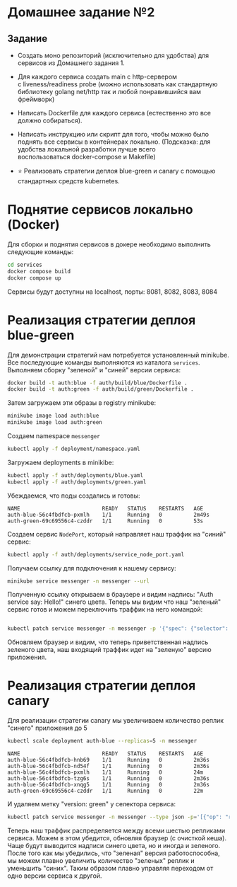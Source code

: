 # Домашнее задание №2

## Задание

 - Создать моно репозиторий (исключительно для удобства) для сервисов из Домашнего задания 1.
 - Для каждого сервиса создать main с http-сервером c liveness/readiness probe (можно использовать как стандартную библиотеку golang net/http так и любой понравившийся вам фреймворк)
 - Написать Dockerfile для каждого сервиса (естественно это все должно собираться).
 - Написать инструкцию или скрипт для того, чтобы можно было поднять все сервисы в контейнерах локально. (Подсказка: для удобства локальной разработки лучше всего воспользоваться docker-compose и Makefile)

 - ⭐ Реализовать стратегии деплоя blue-green и canary с помощью стандартных средств kubernetes.

# Поднятие сервисов локально (Docker)

Для сборки и поднятия сервисов в докере необходимо выполнить следующие команды:

```sh
cd services
docker compose build
docker compose up
```
Сервисы будут доступны на localhost, порты: 8081, 8082, 8083, 8084

# Реализация стратегии деплоя blue-green 

Для демонстрации стратегий нам потребуется установленный minikube. Все последующие команды выполняются из каталога `services`. Выполняем сборку "зеленой" и "синей" версии сервиса:

```sh
docker build -t auth:blue -f auth/build/blue/Dockerfile .
docker build -t auth:green -f auth/build/green/Dockerfile .
```

Затем загружаем эти образы в registry minikube:

```sh
minikube image load auth:blue
minikube image load auth:green
```

Создаем namespace `messenger`

```sh
kubectl apply -f deployment/namespace.yaml
```

Загружаем deployments в minikibe:

```sh
kubectl apply -f auth/deployments/blue.yaml
kubectl apply -f auth/deployments/green.yaml 
```

Убеждаемся, что поды создались и готовы:

```
NAME                          READY   STATUS    RESTARTS   AGE
auth-blue-56c4fbdfcb-pxmlh    1/1     Running   0          2m49s
auth-green-69c69556c4-czddr   1/1     Running   0          53s
```

Создаем сервис `NodePort`, который направляет наш траффик на "синий" сервис:

```sh
kubectl apply -f auth/deployments/service_node_port.yaml
```

Получаем ссылку для подключения к нашему сервису:

```sh
minikube service messenger -n messenger --url
```

Полученную ссылку открываем в браузере и видим надпись: "Auth service say: Hello!" синего цвета. Теперь мы видим что наш "зеленый" сервис готов и можем переключить траффик на него командой:

```sh

kubectl patch service messenger -n messenger -p '{"spec": {"selector": {"version": "green"}}}'
```

Обновляем браузер и видим, что теперь приветственная надпись зеленого цвета, наш входящий траффик идет на "зеленую" версию приложения.


# Реализация стратегии деплоя canary

Для реализации стратегии canary мы  увеличиваем количество реплик "синего" приложения  до 5

```sh
kubectl scale deployment auth-blue --replicas=5 -n messenger
```

```
NAME                          READY   STATUS    RESTARTS   AGE
auth-blue-56c4fbdfcb-hnb69    1/1     Running   0          2m36s
auth-blue-56c4fbdfcb-nd54f    1/1     Running   0          2m36s
auth-blue-56c4fbdfcb-pxmlh    1/1     Running   0          24m
auth-blue-56c4fbdfcb-tzg6s    1/1     Running   0          2m36s
auth-blue-56c4fbdfcb-xnqg5    1/1     Running   0          2m36s
auth-green-69c69556c4-czddr   1/1     Running   0          22m
```
И удаляем метку "version: green" у селектора сервиса:

```sh
kubectl patch service messenger -n messenger --type json -p='[{"op": "remove", "path": "/spec/selector/version"}]'
```

Теперь наш траффик распределяется между всеми шестью репликами сервиса. Можем в этом убедится, обновляя браузер (с очисткой кеша). Чаще будут выводится надписи синего цвета, но и иногда и зеленого. После того как мы убедились, что "зеленая" версия работоспособна, мы можем плавно увеличить количество "зеленых" реплик и уменьшить "синих". Таким образом плавно управляя переходом от одно версии сервиса к другой.
